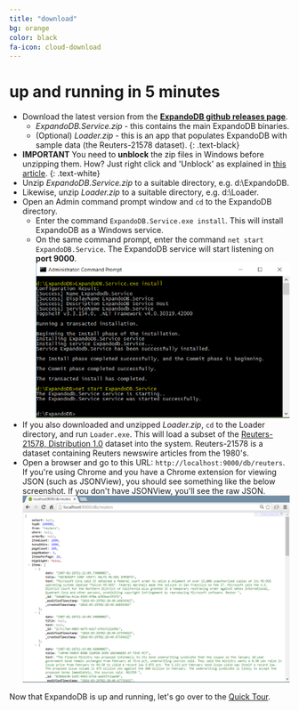 ```yaml
---
title: "download"
bg: orange
color: black
fa-icon: cloud-download
---
```


# **up and running in 5 minutes**

- Download the latest version from the [**ExpandoDB github releases page**](https://github.com/cris-almodovar/expando-db/releases).
  * *ExpandoDB.Service.zip* - this contains the main ExpandoDB binaries.
  * (Optional) *Loader.zip* - this is an app that populates ExpandoDB with sample data (the Reuters-21578 dataset).
{: .text-black}  
- **IMPORTANT** You need to **unblock** the zip files in Windows before unzipping them. How? Just right click and 'Unblock' 
  as explained in [this article](http://www.thewindowsclub.com/unblock-file-windows-8). 
{: .text-white}  
- Unzip *ExpandoDB.Service.zip* to a suitable directory, e.g. d:\ExpandoDB. 
- Likewise, unzip *Loader.zip* to a suitable directory, e.g. d:\Loader.
- Open an Admin command prompt window and `cd` to the ExpandoDB directory. 
  * Enter the command `ExpandoDB.Service.exe install`. This will install ExpandoDB as a Windows service. 
  * On the same command prompt, enter the command `net start ExpandoDB.Service`. The ExpandoDB service will start listening on **port 9000**.  
  ![Start](img/install.png)
- If you also downloaded and unzipped *Loader.zip*, `cd` to the Loader directory, and run `Loader.exe`. 
  This will load a subset of the [Reuters-21578, Distribution 1.0](http://www.daviddlewis.com/resources/testcollections/reuters21578) 
  dataset into the system. Reuters-21578 is a dataset containing Reuters newswire articles from the 1980's.
- Open a browser and go to this URL: `http://localhost:9000/db/reuters`. If you're using Chrome and you have a Chrome extension 
  for viewing JSON (such as JSONView), you should see something like the below screenshot. If you don't have JSONView, you'll see the raw JSON.
  ![First Look](img/firstLook.png)   

Now that ExpandoDB is up and running, let's go over to the [Quick Tour](#quick-tour).
